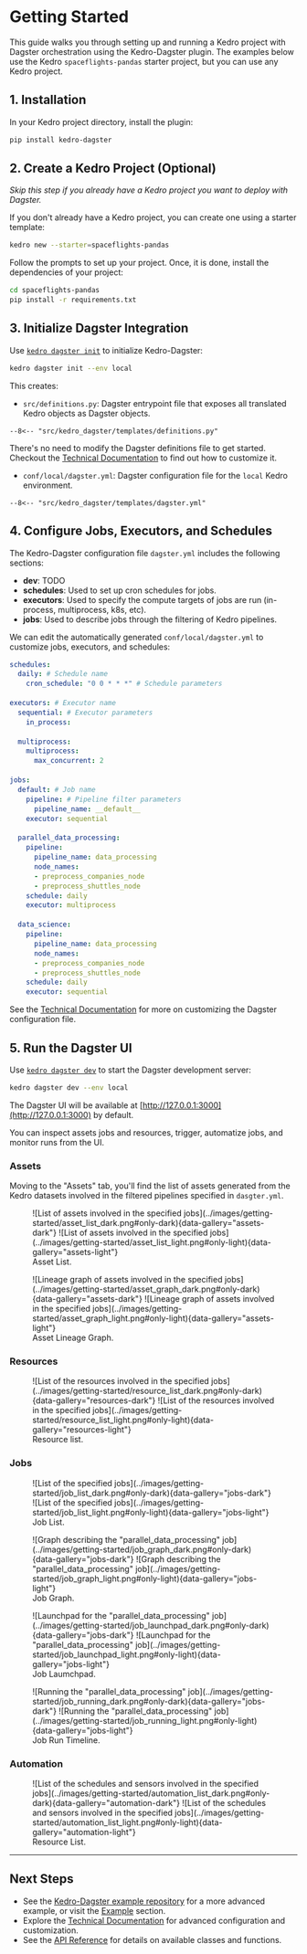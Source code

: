 # Getting Started

This guide walks you through setting up and running a Kedro project with Dagster orchestration using the Kedro-Dagster plugin. The examples below use the Kedro `spaceflights-pandas` starter project, but you can use any Kedro project.

## 1. Installation

In your Kedro project directory, install the plugin:

```bash
pip install kedro-dagster
```

## 2. Create a Kedro Project (Optional)

*Skip this step if you already have a Kedro project you want to deploy with Dagster.*

If you don't already have a Kedro project, you can create one using a starter template:

```bash
kedro new --starter=spaceflights-pandas
```

Follow the prompts to set up your project. Once, it is done, install the dependencies of your project:

```bash
cd spaceflights-pandas
pip install -r requirements.txt
```

## 3. Initialize Dagster Integration

Use [`kedro dagster init`](api.md#kedro-dagster-init) to initialize Kedro-Dagster:

```bash
kedro dagster init --env local
```

This creates:

- `src/definitions.py`: Dagster entrypoint file that exposes all translated Kedro objects as Dagster objects.

``` title="definitions.py"
--8<-- "src/kedro_dagster/templates/definitions.py"
```

There's no need to modify the Dagster definitions file to get started. Checkout the [Technical Documentation](technical.md) to find out how to customize it.

- `conf/local/dagster.yml`: Dagster configuration file for the `local` Kedro environment.

``` title="definitions.py"
--8<-- "src/kedro_dagster/templates/dagster.yml"
```


## 4. Configure Jobs, Executors, and Schedules

The Kedro-Dagster configuration file `dagster.yml` includes the following sections:

- **dev**: TODO
- **schedules**: Used to set up cron schedules for jobs.
- **executors**: Used to specify the compute targets of jobs are run (in-process, multiprocess, k8s, etc).
- **jobs**: Used to describe jobs through the filtering of Kedro pipelines.

We can edit the automatically generated `conf/local/dagster.yml` to customize jobs, executors, and schedules:

```yaml
schedules:
  daily: # Schedule name
    cron_schedule: "0 0 * * *" # Schedule parameters

executors: # Executor name
  sequential: # Executor parameters
    in_process:

  multiprocess:
    multiprocess:
      max_concurrent: 2

jobs:
  default: # Job name
    pipeline: # Pipeline filter parameters
      pipeline_name: __default__
    executor: sequential

  parallel_data_processing:
    pipeline:
      pipeline_name: data_processing
      node_names:
      - preprocess_companies_node
      - preprocess_shuttles_node
    schedule: daily
    executor: multiprocess

  data_science:
    pipeline:
      pipeline_name: data_processing
      node_names:
      - preprocess_companies_node
      - preprocess_shuttles_node
    schedule: daily
    executor: sequential

```

See the [Technical Documentation](technical.md) for more on customizing the Dagster configuration file.

## 5. Run the Dagster UI

Use [`kedro dagster dev`](api.md#kedro-dagster-dev) to start the Dagster development server:

```bash
kedro dagster dev --env local
```

The Dagster UI will be available at [http://127.0.0.1:3000](http://127.0.0.1:3000) by default.

You can inspect assets jobs and resources, trigger, automatize jobs, and monitor runs from the UI.

### Assets

Moving to the "Assets" tab, you'll find the list of assets generated from the Kedro datasets involved in the filtered pipelines specified in `dasgter.yml`.

<figure markdown>
![List of assets involved in the specified jobs](../images/getting-started/asset_list_dark.png#only-dark){data-gallery="assets-dark"}
![List of assets involved in the specified jobs](../images/getting-started/asset_list_light.png#only-light){data-gallery="assets-light"}
<figcaption>Asset List.</figcaption>
</figure>

<figure markdown>
![Lineage graph of assets involved in the specified jobs](../images/getting-started/asset_graph_dark.png#only-dark){data-gallery="assets-dark"}
![Lineage graph of assets involved in the specified jobs](../images/getting-started/asset_graph_light.png#only-light){data-gallery="assets-light"}
<figcaption>Asset Lineage Graph.</figcaption>
</figure>

### Resources

<figure markdown>
![List of the resources involved in the specified jobs](../images/getting-started/resource_list_dark.png#only-dark){data-gallery="resources-dark"}
![List of the resources involved in the specified jobs](../images/getting-started/resource_list_light.png#only-light){data-gallery="resources-light"}
<figcaption>Resource list.</figcaption>
</figure>

### Jobs

<figure markdown>
![List of the specified jobs](../images/getting-started/job_list_dark.png#only-dark){data-gallery="jobs-dark"}
![List of the specified jobs](../images/getting-started/job_list_light.png#only-light){data-gallery="jobs-light"}
<figcaption>Job List.</figcaption>
</figure>

<figure markdown>
![Graph describing the "parallel_data_processing" job](../images/getting-started/job_graph_dark.png#only-dark){data-gallery="jobs-dark"}
![Graph describing the "parallel_data_processing" job](../images/getting-started/job_graph_light.png#only-light){data-gallery="jobs-light"}
<figcaption>Job Graph.</figcaption>
</figure>

<figure markdown>
![Launchpad for the "parallel_data_processing" job](../images/getting-started/job_launchpad_dark.png#only-dark){data-gallery="jobs-dark"}
![Launchpad for the "parallel_data_processing" job](../images/getting-started/job_launchpad_light.png#only-light){data-gallery="jobs-light"}
<figcaption>Job Laumchpad.</figcaption>
</figure>

<figure markdown>
![Running the "parallel_data_processing" job](../images/getting-started/job_running_dark.png#only-dark){data-gallery="jobs-dark"}
![Running the "parallel_data_processing" job](../images/getting-started/job_running_light.png#only-light){data-gallery="jobs-light"}
<figcaption>Job Run Timeline.</figcaption>
</figure>

### Automation

<figure markdown>
![List of the schedules and sensors involved in the specified jobs](../images/getting-started/automation_list_dark.png#only-dark){data-gallery="automation-dark"}
![List of the schedules and sensors involved in the specified jobs](../images/getting-started/automation_list_light.png#only-light){data-gallery="automation-light"}
<figcaption>Resource List.</figcaption>
</figure>

---

## Next Steps

- See the [Kedro-Dagster example repository](https://github.com/gtauzin/kedro-dagster-example) for a more advanced example, or visit the [Example](example.md) section.
- Explore the [Technical Documentation](technical.md) for advanced configuration and customization.
- See the [API Reference](api.md) for details on available classes and functions.
